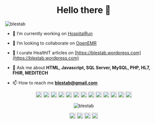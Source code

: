<h1 align="center">Hello there 👋</h1>

<p align="left"> <img src="https://komarev.com/ghpvc/?username=blestab" alt="blestab" /> </p>

- 🔭 I’m currently working on [HospitalRun](https://github.com/HospitalRun)

- 👯 I’m looking to collaborate on [OpenEMR](https://github.com/openemr/openemr)

- 📝 I curate HealthIT articles on [https://blestab.wordpress.com](https://blestab.wordpress.com)

- 💬 Ask me about **HTML, Javascript, SQL Server, MySQL, PHP, HL7, FHIR, MEDITECH**

- 📫 How to reach me **blestab@gmail.com**

<p align="center"><img src="https://konpa.github.io/devicon/devicon.git/icons/vuejs/vuejs-original-wordmark.svg" alt="vuejs" width="20" height="20"/> <img src="https://konpa.github.io/devicon/devicon.git/icons/react/react-original-wordmark.svg" alt="react" width="20" height="20"/> <img src="https://konpa.github.io/devicon/devicon.git/icons/bootstrap/bootstrap-plain.svg" alt="bootstrap" width="20" height="20"/> <img src="https://konpa.github.io/devicon/devicon.git/icons/csharp/csharp-original.svg" alt="csharp" width="20" height="20"/> <img src="https://konpa.github.io/devicon/devicon.git/icons/docker/docker-original-wordmark.svg" alt="docker" width="20" height="20"/> <img src="https://konpa.github.io/devicon/devicon.git/icons/dot-net/dot-net-original-wordmark.svg" alt="dotnet" width="20" height="20"/> <img src="https://konpa.github.io/devicon/devicon.git/icons/html5/html5-original-wordmark.svg" alt="html5" width="20" height="20"/> <img src="https://konpa.github.io/devicon/devicon.git/icons/javascript/javascript-original.svg" alt="javascript" width="20" height="20"/> <img src="https://konpa.github.io/devicon/devicon.git/icons/typescript/typescript-original.svg" alt="typescript" width="20" height="20"/> <img src="https://konpa.github.io/devicon/devicon.git/icons/laravel/laravel-plain-wordmark.svg" alt="laravel" width="20" height="20"/> <img src="https://konpa.github.io/devicon/devicon.git/icons/mysql/mysql-original-wordmark.svg" alt="mysql" width="20" height="20"/> <img src="https://konpa.github.io/devicon/devicon.git/icons/php/php-original.svg" alt="php" width="20" height="20"/> <img src="https://konpa.github.io/devicon/devicon.git/icons/nodejs/nodejs-original-wordmark.svg" alt="nodejs" width="20" height="20"/></p><p align="center"> <img src="https://github-readme-stats.vercel.app/api?username=blestab&show_icons=true" alt="blestab" /> </p>

<p align="center">
<a href="https://dev.to/blestab" target="blank"><img align="center" src="https://cdn.jsdelivr.net/npm/simple-icons@3.0.1/icons/dev-dot-to.svg" alt="blestab" height="20" width="20" /></a>
<a href="https://twitter.com/blestab" target="blank"><img align="center" src="https://cdn.jsdelivr.net/npm/simple-icons@3.0.1/icons/twitter.svg" alt="blestab" height="20" width="20" /></a>
<a href="https://linkedin.com/in/blessedtabvirwa" target="blank"><img align="center" src="https://cdn.jsdelivr.net/npm/simple-icons@3.0.1/icons/linkedin.svg" alt="blessedtabvirwa" height="20" width="20" /></a>
<a href="https://stackoverflow.com/blestab" target="blank"><img align="center" src="https://cdn.jsdelivr.net/npm/simple-icons@3.0.1/icons/stackoverflow.svg" alt="blestab" height="20" width="20" /></a>
</p>

<!--
**blestab/blestab** is a ✨ _special_ ✨ repository because its `README.md` (this file) appears on your GitHub profile.

Here are some ideas to get you started:

- 🔭 I’m currently working on ...
- 🌱 I’m currently learning ...
- 👯 I’m looking to collaborate on ...
- 🤔 I’m looking for help with ...
- 💬 Ask me about ...
- 📫 How to reach me: ...
- 😄 Pronouns: ...
- ⚡ Fun fact: ...
-->
